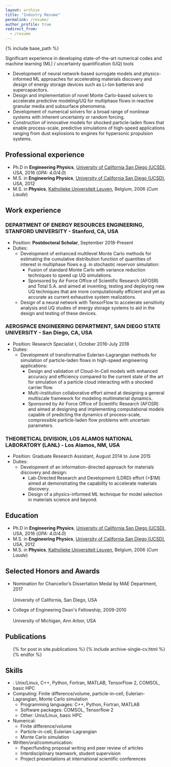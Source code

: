 ```yaml
---
layout: archive
title: "Industry Resume"
permalink: /resume/
author_profile: true
redirect_from:
  - /resume
---
```


{% include base_path %}

Significant experience in developing state-of-the-art numerical codes and machine learning (ML) / uncertainty quantification (UQ) tools

* Development of neural network-based surrogate models and physics-informed ML approaches for accelerating materials discovery and design of energy storage devices such as Li-Ion batteries and supercapacitors.
* Design and implementation of novel Monte Carlo-based solvers to accelerate predictive modeling/UQ for multiphase flows in reactive granular media and subsurface phenomena.
* Development of numerical solvers for a broad range of nonlinear systems with inherent uncertainty or random forcing.
* Construction of innovative models for shocked particle-laden flows that enable process-scale, predictive simulations of high-speed applications ranging from dust explosions to engines for hypersonic propulsion systems.

## Professional experience

* Ph.D in **Engineering Physics**, [University of California San Diego (UCSD)](https://ucsd.edu/), USA, 2016 (*GPA: 4.0/4.0*)
* M.S. in **Engineering Physics**, [University of California San Diego (UCSD)](https://ucsd.edu/), USA, 2012
* M.S. in **Physics**, [Katholieke Universiteit Leuven](https://www.kuleuven.be/english/), Belgium, 2006 (*Cum Laude*)

## Work experience

### DEPARTMENT OF ENERGY RESOURCES ENGINEERING, STANFORD UNIVERSITY - Stanford, CA, USA

* Position: **Postdoctoral Scholar**, September 2018-Present
* Duties: 
  * Development of enhanced multilevel Monte Carlo methods for estimating the 
    cumulative distribution function of quantities of interest in multiphase flows e.g. in stochastic reservoir simulation: 
    * Fusion of standard Monte Carlo with variance reduction techniques to 
      speed up UQ simulations.
    * Sponsored by Air Force Office of Scientific Research (AFOSR) and Total
      S.A. and aimed at inventing, testing and deploying new UQ techniques that are more computationally efficient and yet as accurate as current exhaustive system realizations.
  * Design of a neural network with TensorFlow to accelerate sensitivity analysis and UQ studies of energy storage systems to aid in the design and testing of these devices.
     
### AEROSPACE ENGINEERING DEPARTMENT, SAN DIEGO STATE UNIVERSITY - San Diego, CA, USA

* Position: Research Specialist I, October 2016-July 2018
* Duties: 
  * Development of transformative Eulerian-Lagrangian methods for simulation 
    of particle-laden flows in high-speed engineering applications:
    * Design and validation of Cloud-In-Cell models with enhanced accuracy and efficiency compared to the current state of the art for simulation of a particle cloud interacting with a shocked carrier flow.
    * Multi-institution collaborative effort aimed at designing a general multiscale framework for modeling multimaterial dynamics.
    * Sponsored by Air Force Office of Scientific Research (AFOSR) and aimed 
      at designing and implementing computational models capable of predicting the dynamics of process-scale, compressible particle-laden flow problems with uncertain parameters. 

### THEORETICAL DIVISION, LOS ALAMOS NATIONAL LABORATORY (LANL) - Los Alamos, NM, USA

* Position: Graduate Research Assistant, August 2014 to June 2015
* Duties: 
  * Development of an information-directed approach for materials discovery 
    and design:
    * Lab-Directed Research and Development (LDRD) effort (>$1M) aimed at 
      demonstrating the capability to accelerate materials discovery. 
    * Design of a physics-informed ML technique for model selection in 
      materials science and beyond.

## Education

* Ph.D in **Engineering Physics**, [University of California San Diego (UCSD)](https://ucsd.edu/), USA, 2016 (*GPA: 4.0/4.0*)
* M.S. in **Engineering Physics**, [University of California San Diego (UCSD)](https://ucsd.edu/), USA, 2012
* M.S. in **Physics**, [Katholieke Universiteit Leuven](https://www.kuleuven.be/english/), Belgium, 2006 (*Cum Laude*)

## Selected Honors and Awards

* Nomination for Chancellor’s Dissertation Medal by MAE Department, 2017  
  <br>University of California, San Diego, USA 

* College of Engineering Dean's Fellowship, 2009-2010  
  <br>University of Michigan, Ann Arbor, USA

## Publications

  <ul>{% for post in site.publications %}
    {% include archive-single-cv.html %}
  {% endfor %}</ul>

## Skills

* : Unix/Linux, C++, Python, Fortran, MATLAB, TensorFlow 2, COMSOL, basic HPC
* Computing: Finite difference/volume, particle-in-cell, Eulerian-Lagrangian, Monte Carlo simulation  
  * Programming languages: C++, Python, Fortran, MATLAB
  * Software packages: COMSOL, Tensorflow 2
  * Other: Unix/Linux, basic HPC
* Numerical:
  * Finite difference/volume
  * Particle-in-cell, Eulerian-Lagrangian
  * Monte Carlo simulation  
* Written/oral/communication:
  * Paper/funding proposal writing and peer review of articles
  * Interdisciplinary teamwork, student supervision
  * Project presentations at international scientific conferences
